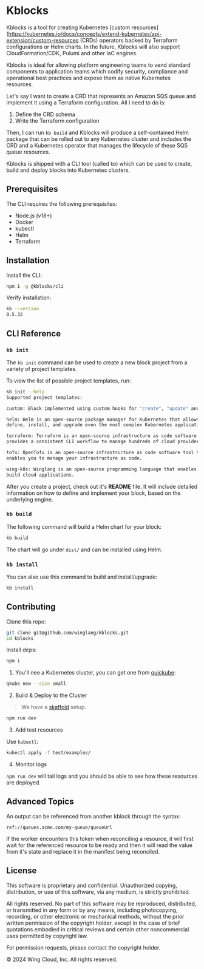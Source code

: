# Kblocks

Kblocks is a tool for creating Kubernetes [custom
resources](https://kubernetes.io/docs/concepts/extend-kubernetes/api-extension/custom-resources
(CRDs) operators backed by Terraform configurations or Helm charts. In the future, Kblocks will also
support CloudFormation/CDK, Pulumi and other IaC engines.

Kblocks is ideal for allowing platform engineering teams to vend standard components to application
teams which codify security, compliance and operational best practices and expose them as native
Kubernetes resources.

Let's say I want to create a CRD that represents an Amazon SQS queue and implement it using a
Terraform configuration. All I need to do is:

1. Define the CRD schema
2. Write the Terraform configuration

Then, I can run `kb build` and Kblocks will produce a self-contained Helm package that can be rolled
out to any Kubernetes cluster and includes the CRD and a Kubernetes operator that manages the
lifecycle of these SQS queue resources.

Kblocks is shipped with a CLI tool (called `kb`) which can be used to create, build and deploy
blocks into Kubernetes clusters.

## Prerequisites

The CLI requires the following prerequisites:

- Node.js (v18+)
- Docker
- kubectl
- Helm
- Terraform

## Installation

Install the CLI:

```sh
npm i -g @kblocks/cli
```

Verify installation:

```sh
kb --version
0.5.32
```

## CLI Reference

### `kb init`

The `kb init` command can be used to create a new block project from a variety of project templates.

To view the list of possible project templates, run:

```sh
kb init --help
Supported project templates:

custom: Block implemented using custom hooks for "create", "update" and "delete"

helm: Helm is an open-source package manager for Kubernetes that allows you to
define, install, and upgrade even the most complex Kubernetes applications.

terraform: Terraform is an open-source infrastructure as code software tool that
provides a consistent CLI workflow to manage hundreds of cloud providers.

tofu: OpenTofu is an open-source infrastructure as code software tool that
enables you to manage your infrastructure as code.

wing-k8s: Winglang is an open-source programming language that enables you to
build cloud applications.
```

After you create a project, check out it's **README** file. It will include detailed information on
how to define and implement your block, based on the underlying engine.

### `kb build`

The following command will build a Helm chart for your block:

```sh
kb build
```

The chart will go under `dist/` and can be installed using Helm.

### `kb install`

You can also use this command to build and install/upgrade:

```sh
kb install
```

## Contributing

Clone this repo:

```sh
git clone git@github.com/winglang/kblocks.git
cd kblocks
```

Install deps:

```sh
npm i
```

1. You'll nee a Kubernetes cluster, you can get one from [quickube](https://quickube.sh):

```sh
qkube new --size small
```

2. Build & Deploy to the Cluster

> We have a [skaffold](https://skaffold.dev/) setup.

```sh
npm run dev
```

3. Add test resources

Use `kubectl`:

```sh
kubectl apply -f test/examples/
```

4. Monitor logs

`npm run dev` will tail logs and you should be able to see how these resources are deployed.

## Advanced Topics

An output can be referenced from another kblock through the syntax:

```
ref://queues.acme.com/my-queue/queueUrl
```

If the worker encounters this token when reconciling a resource, it will first wait for the
referenced resource to be ready and then it will read the value from it's state and replace it in
the manifest being reconciled.

## License

This software is proprietary and confidential. Unauthorized copying, distribution, or use of this
software, via any medium, is strictly prohibited.

All rights reserved. No part of this software may be reproduced, distributed, or transmitted in any
form or by any means, including photocopying, recording, or other electronic or mechanical methods,
without the prior written permission of the copyright holder, except in the case of brief quotations
embodied in critical reviews and certain other noncommercial uses permitted by copyright law.

For permission requests, please contact the copyright holder.

© 2024 Wing Cloud, Inc. All rights reserved.
